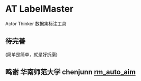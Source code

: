 # AT LabelMaster

Actor Thinker 数据集标注工具

## 待完善
(简单是简单，就是好折磨)


## 鸣谢 华南师范大学 chenjunn [rm_auto_aim](https://github.com/chenjunnn/rm_auto_aim.git)